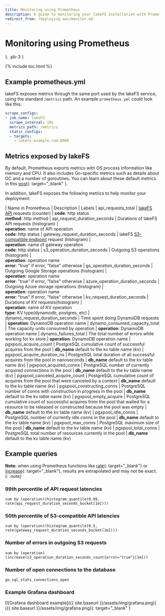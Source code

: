 ```yaml
---
title: Monitoring using Prometheus
description: A guide to monitoring your lakeFS Installation with Prometheus.
redirect_from: /deploying-aws/monitor.md
---
```


# Monitoring using Prometheus

{: .pb-3 }

{% include toc.html %}

## Example prometheus.yml

lakeFS exposes metrics through the same port used by the lakeFS service, using the standard `/metrics` path.
An example `prometheus.yml` could look like this:

```yaml
scrape_configs:
- job_name: lakeFS
  scrape_interval: 10s
  metrics_path: /metrics
  static_configs:
  - targets:
    - lakefs.example.com:8000
```

## Metrics exposed by lakeFS

By default, Prometheus exports metrics with OS process information like memory and CPU.
It also includes Go-specific metrics such as details about GC and a number of goroutines.
You can learn about these default metrics in this [post](https://povilasv.me/prometheus-go-metrics/){: target="_blank" }.

In addition, lakeFS exposes the following metrics to help monitor your deployment: 

| Name in Prometheus               | Description                                                 | Labels
| api_requests_total               | [lakeFS API](api.html) requests (counter)                     | **code**: http status<br/>**method**: http method
| api_request_duration_seconds     | Durations of lakeFS API requests (histogram)                | <br/>**operation**: name of API operation<br/>**code**: http status
| gateway_request_duration_seconds | lakeFS [S3-compatible endpoint](s3.md) request (histogram)  | <br/>**operation**: name of gateway operation<br/>**code**: http status
| s3_operation_duration_seconds    | Outgoing S3 operations (histogram)                          | <br/>**operation**: operation name<br/>**error**: "true" if error, "false" otherwise
| gs_operation_duration_seconds    | Outgoing Google Storage operations (histogram)              | <br/>**operation**: operation name<br/>**error**: "true" if error, "false" otherwise
| azure_operation_duration_seconds | Outgoing Azure storage operations (histogram)               | <br/>**operation**: operation name<br/>**error**: "true" if error, "false" otherwise
| kv_request_duration_seconds      | Durations of KV requests(histogram)                         | <br/>**operation**: name of KV operation<br/>**type**: KV type(dynamodb, postgres, etc)
| dynamo_request_duration_seconds  | Time spent doing DynamoDB requests                          | **operation**: DynamoDB operation name
| dynamo_consumed_capacity_total   | The capacity units consumed by operation                    | **operation**: DynamoDB operation name
| dynamo_failures_total            | The total number of errors while working for kv store       | **operation**: DynamoDB operation name
| pgxpool_acquire_count            | PostgreSQL cumulative count of successful acquires from the pool | **db_name** default to the kv table name (kv)
| pgxpool_acquire_duration_ns      | PostgreSQL total duration of all successful acquires from the pool in nanoseconds | **db_name** default to the kv table name (kv)
| pgxpool_acquired_conns           | PostgreSQL number of currently acquired connections in the pool | **db_name** default to the kv table name (kv)
| pgxpool_canceled_acquire_count   | PostgreSQL cumulative count of acquires from the pool that were canceled by a context | **db_name** default to the kv table name (kv)
| pgxpool_constructing_conns       | PostgreSQL number of conns with construction in progress in the pool | **db_name** default to the kv table name (kv)
| pgxpool_empty_acquire            | PostgreSQL cumulative count of successful acquires from the pool that waited for a resource to be released or constructed because the pool was empty | **db_name** default to the kv table name (kv)
| pgxpool_idle_conns               | PostgreSQL number of currently idle conns in the pool       | **db_name** default to the kv table name (kv)
| pgxpool_max_conns                | PostgreSQL maximum size of the pool                         | **db_name** default to the kv table name (kv)
| pgxpool_total_conns              | PostgreSQL total number of resources currently in the pool  | **db_name** default to the kv table name (kv)


## Example queries

**Note:** when using Prometheus functions like [rate](https://prometheus.io/docs/prometheus/latest/querying/functions/#rate){: target="_blank"}
or [increase](https://prometheus.io/docs/prometheus/latest/querying/functions/#increase){: target="_blank"}, results are extrapolated and may not be exact.
{: .note}


### 99th percentile of API request latencies

```
sum by (operation)(histogram_quantile(0.99, rate(api_request_duration_seconds_bucket[1m])))
```

### 50th percentile of S3-compatible API latencies

```
sum by (operation)(histogram_quantile(0.5, rate(gateway_request_duration_seconds_bucket[1m])))
```

### Number of errors in outgoing S3 requests

```
sum by (operation) (increase(s3_operation_duration_seconds_count{error="true"}[1m]))
```

### Number of open connections to the database

```
go_sql_stats_connections_open
```

### Example Grafana dashboard

[![Grafana dashboard example]({{ site.baseurl }}/assets/img/grafana.png)]({{ site.baseurl }}/assets/img/grafana.png){: target="_blank" }
